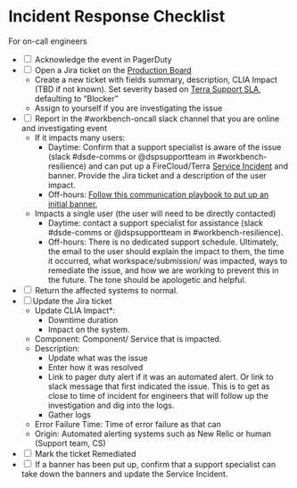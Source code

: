 # Incident Response Checklist
For on-call engineers

- <input type='checkbox'> Acknowledge the event in PagerDuty
- <input type='checkbox'> Open a Jira ticket on the [Production Board](https://broadworkbench.atlassian.net/secure/RapidBoard.jspa?rapidView=15&projectKey=PROD&selectedIssue=PROD-324)</summary>
    - Create a new ticket with fields summary, description, CLIA Impact (TBD if not known).  Set severity based on [Terra Support SLA](https://docs.google.com/spreadsheets/d/1Qcfve-nHlS0Udq31nZlfwBDjguhsJ8sxm0Q7RqfZM8o/edit?usp=sharing), defaulting to “Blocker”
    - Assign to yourself if you are investigating the issue
- <input type='checkbox'> Report in the #workbench-oncall slack channel that you are online and investigating event
    - If it impacts many users:
        - Daytime: Confirm that a support specialist is aware of the issue (slack #dsde-comms or @dspsupportteam in #workbench-resilience) and can put up a FireCloud/Terra [Service Incident](https://broadinstitute.zendesk.com/hc/en-us/sections/360003692231-Service-Notifications) and banner. Provide the Jira ticket and a description of the user impact.
        - Off-hours: [Follow this communication playbook to put up an initial banner.](https://docs.google.com/document/d/1E2qSIQECBBS0daWa_VXAOprdV5H_zvirgryTbxbPTDg/edit)
    - Impacts a single user (the user will need to be directly contacted)
        - Daytime: contact a support specialist for assistance (slack #dsde-comms or @dspsupportteam in #workbench-resilience). 
        - Off-hours:  There is no dedicated support schedule. Ultimately, the email to the user should explain the impact to them, the time it occurred, what workspace/submission/ was impacted, ways to remediate the issue, and how we are working to prevent this in the future. The tone should be apologetic and helpful.
- <input type='checkbox'> Return the affected systems to normal.
- <input type='checkbox'>Update the Jira ticket
    - Update CLIA Impact*: 
        - Downtime duration
        - Impact on the system. 
    - Component: Component/ Service that is impacted.
    - Description:
        - Update what was the issue
        - Enter how it was resolved
        - Link to pager duty alert if it was an automated alert. Or link to slack message that first indicated the issue. This is to get as close to time of incident for engineers that will follow up the investigation and dig into the logs.
        - Gather logs
    - Error Failure Time: Time of error failure as that can 
    - Origin: Automated alerting systems such as New Relic or human (Support team, CS)
- <input type='checkbox'> Mark the ticket Remediated
- <input type='checkbox'> If a banner has been put up, confirm that a support specialist can take down the banners and update the Service Incident.

